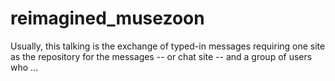 # reimagined_musezoon
Usually, this talking is the exchange of typed-in messages requiring one site as the repository for the messages -- or chat site -- and a group of users who ...
